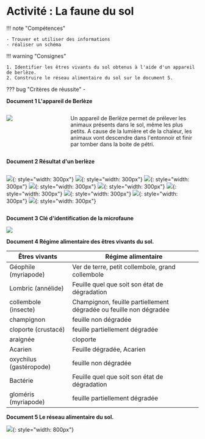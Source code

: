 # Activité : La faune du sol

!!! note "Compétences"

    - Trouver et utiliser des informations 
    - réaliser un schéma

!!! warning "Consignes"

    1. Identifier les êtres vivants du sol obtenus à l'aide d'un appareil de berlèze.
    2. Construire le réseau alimentaire du sol sur le document 5.

    
??? bug "Critères de réussite"
    - 


**Document 1 L'appareil de Berlèze**

<div markdown style="display:flex; flex-direction:row";>
<div markdown style="display:flex; flex: 1 1 0;flex-direction:row";>

![](pictures/appareilBerleze.png)
</div>

<div markdown style="display:flex; flex: 2 1 0;flex-direction:column";>

Un appareil de Berlèze permet de prélever les animaux présents dans le sol, même les plus petits. A cause de la lumière et de la chaleur, les animaux vont descendre dans l'entonnoir et finir par tomber dans la boite de pétri.
</div>
</div>

**Document 2 Résultat d'un berlèze**

<div markdown style="display:flex; flex-wrap: wrap;">

![](pictures/collemboles.png){: style="width: 300px"}
![](pictures/acariens2.png){: style="width: 300px"}
![](pictures/nematodes.png){: style="width: 300px"}
![](pictures/verTerre.png){: style="width: 300px"}
![](pictures/pseudoscorpion.png){: style="width: 300px"}
![](pictures/cloporte.png){: style="width: 300px"}
![](pictures/glomeris.jpg){: style="width: 300px"}
![](pictures/geophile.jpg){: style="width: 300px"}
![](pictures/oxychilus.jpg){: style="width: 300px"}

</div>

**Document 3 Clé d'identification de la microfaune**

![](pictures/cle_determin.jpg)




**Document 4 Régime alimentaire des êtres vivants du sol.**

|  Êtres vivants |  Régime alimentaire |
|---------|------------------------------|
|  Géophile (myriapode) |  Ver de terre, petit collembole, grand collembole      |
|  Lombric (annélide) |  Feuille quel que soit son état de dégradation |
|  collembole (insecte) |  Champignon, feuille partiellement dégradée ou feuille non dégradée |
|  champignon |   feuille non dégradée |
|  cloporte (crustacé)  |  feuille partiellement dégradée |
|  araignée  |  cloporte |
|  Acarien   |  Feuille dégradée, Acarien |
|  oxychilus (gastéropode) |  feuille non dégradée |
|  Bactérie  |  Feuille quel que soit son état de dégradation |
|  gloméris (myriapode)  |  feuille partiellement dégradée |





**Document 5 Le réseau alimentaire du sol.**

![](pictures/reseauAlimSol.png){: style="width: 800px"}